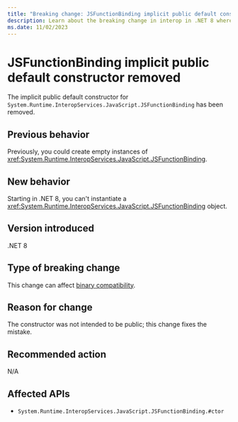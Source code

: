 ```yaml
---
title: "Breaking change: JSFunctionBinding implicit public default constructor removed"
description: Learn about the breaking change in interop in .NET 8 where the implicit public default constructor for System.Runtime.InteropServices.JavaScript.JSFunctionBinding was removed.
ms.date: 11/02/2023
---
```

# JSFunctionBinding implicit public default constructor removed

The implicit public default constructor for `System.Runtime.InteropServices.JavaScript.JSFunctionBinding` has been removed.

## Previous behavior

Previously, you could create empty instances of <xref:System.Runtime.InteropServices.JavaScript.JSFunctionBinding>.

## New behavior

Starting in .NET 8, you can't instantiate a <xref:System.Runtime.InteropServices.JavaScript.JSFunctionBinding> object.

## Version introduced

.NET 8

## Type of breaking change

This change can affect [binary compatibility](../../categories.md#binary-compatibility).

## Reason for change

The constructor was not intended to be public; this change fixes the mistake.

## Recommended action

N/A

## Affected APIs

- `System.Runtime.InteropServices.JavaScript.JSFunctionBinding.#ctor`
